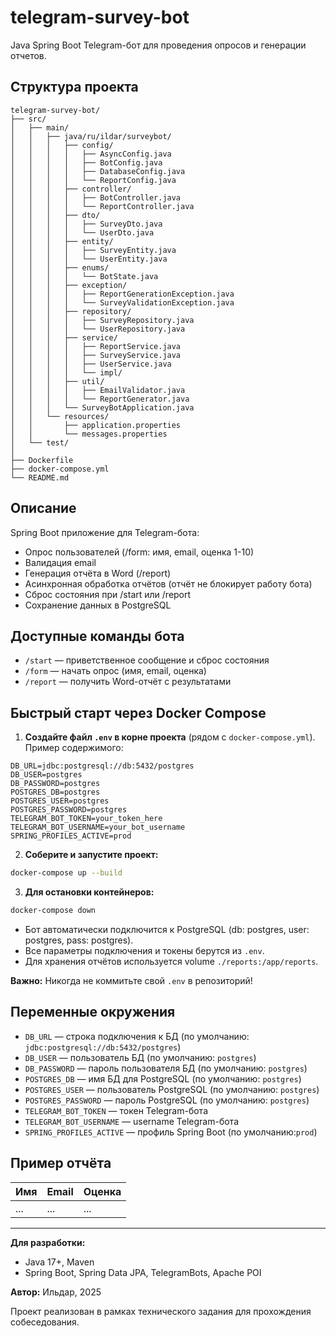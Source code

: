 # telegram-survey-bot

Java Spring Boot Telegram-бот для проведения опросов и генерации отчетов.

## Структура проекта

```
telegram-survey-bot/
├── src/
│   ├── main/
│   │   ├── java/ru/ildar/surveybot/
│   │   │   ├── config/
│   │   │   │   ├── AsyncConfig.java
│   │   │   │   ├── BotConfig.java
│   │   │   │   ├── DatabaseConfig.java
│   │   │   │   └── ReportConfig.java
│   │   │   ├── controller/
│   │   │   │   ├── BotController.java
│   │   │   │   └── ReportController.java
│   │   │   ├── dto/
│   │   │   │   ├── SurveyDto.java
│   │   │   │   └── UserDto.java
│   │   │   ├── entity/
│   │   │   │   ├── SurveyEntity.java
│   │   │   │   └── UserEntity.java
│   │   │   ├── enums/
│   │   │   │   └── BotState.java
│   │   │   ├── exception/
│   │   │   │   ├── ReportGenerationException.java
│   │   │   │   └── SurveyValidationException.java
│   │   │   ├── repository/
│   │   │   │   ├── SurveyRepository.java
│   │   │   │   └── UserRepository.java
│   │   │   ├── service/
│   │   │   │   ├── ReportService.java
│   │   │   │   ├── SurveyService.java
│   │   │   │   ├── UserService.java
│   │   │   │   └── impl/
│   │   │   ├── util/
│   │   │   │   ├── EmailValidator.java
│   │   │   │   └── ReportGenerator.java
│   │   │   └── SurveyBotApplication.java
│   │   └── resources/
│   │       ├── application.properties
│   │       └── messages.properties
│   └── test/
│  
├── Dockerfile
├── docker-compose.yml
└── README.md
```

## Описание
Spring Boot приложение для Telegram-бота:
- Опрос пользователей (/form: имя, email, оценка 1-10)
- Валидация email
- Генерация отчёта в Word (/report)
- Асинхронная обработка отчётов (отчёт не блокирует работу бота)
- Сброс состояния при /start или /report
- Сохранение данных в PostgreSQL

## Доступные команды бота
- `/start` — приветственное сообщение и сброс состояния
- `/form` — начать опрос (имя, email, оценка)
- `/report` — получить Word-отчёт с результатами

## Быстрый старт через Docker Compose

1. **Создайте файл `.env` в корне проекта** (рядом с `docker-compose.yml`). Пример содержимого:

```
DB_URL=jdbc:postgresql://db:5432/postgres
DB_USER=postgres
DB_PASSWORD=postgres
POSTGRES_DB=postgres
POSTGRES_USER=postgres
POSTGRES_PASSWORD=postgres
TELEGRAM_BOT_TOKEN=your_token_here
TELEGRAM_BOT_USERNAME=your_bot_username
SPRING_PROFILES_ACTIVE=prod
```

2. **Соберите и запустите проект:**
```bash
docker-compose up --build
```

3. **Для остановки контейнеров:**
```bash
docker-compose down
```

- Бот автоматически подключится к PostgreSQL (db: postgres, user: postgres, pass: postgres).
- Все параметры подключения и токены берутся из `.env`.
- Для хранения отчётов используется volume `./reports:/app/reports`.

**Важно:** Никогда не коммитьте свой `.env` в репозиторий!

## Переменные окружения

- `DB_URL` — строка подключения к БД (по умолчанию: `jdbc:postgresql://db:5432/postgres`)
- `DB_USER` — пользователь БД (по умолчанию: `postgres`)
- `DB_PASSWORD` — пароль пользователя БД (по умолчанию: `postgres`)
- `POSTGRES_DB` — имя БД для PostgreSQL (по умолчанию: `postgres`)
- `POSTGRES_USER` — пользователь PostgreSQL (по умолчанию: `postgres`)
- `POSTGRES_PASSWORD` — пароль PostgreSQL (по умолчанию: `postgres`)
- `TELEGRAM_BOT_TOKEN` — токен Telegram-бота
- `TELEGRAM_BOT_USERNAME` — username Telegram-бота
- `SPRING_PROFILES_ACTIVE` — профиль Spring Boot (по умолчанию:`prod`)

## Пример отчёта
| Имя | Email | Оценка |
|-----|-------|--------|
| ... | ...   | ...    |

---

**Для разработки:**
- Java 17+, Maven
- Spring Boot, Spring Data JPA, TelegramBots, Apache POI

**Автор:**
Ильдар, 2025

Проект реализован в рамках технического задания для прохождения собеседования.
